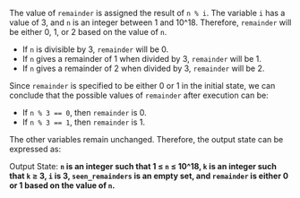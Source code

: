 The value of `remainder` is assigned the result of `n % i`. The variable `i` has a value of 3, and `n` is an integer between 1 and 10^18. Therefore, `remainder` will be either 0, 1, or 2 based on the value of `n`.

- If `n` is divisible by 3, `remainder` will be 0.
- If `n` gives a remainder of 1 when divided by 3, `remainder` will be 1.
- If `n` gives a remainder of 2 when divided by 3, `remainder` will be 2.

Since `remainder` is specified to be either 0 or 1 in the initial state, we can conclude that the possible values of `remainder` after execution can be:

- If `n % 3 == 0`, then `remainder` is 0.
- If `n % 3 == 1`, then `remainder` is 1.

The other variables remain unchanged. Therefore, the output state can be expressed as:

Output State: **`n` is an integer such that 1 ≤ `n` ≤ 10^18, `k` is an integer such that `k` ≥ 3, `i` is 3, `seen_remainders` is an empty set, and `remainder` is either 0 or 1 based on the value of `n`.**